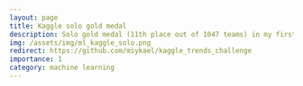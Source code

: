 ```yaml
---
layout: page
title: Kaggle solo gold medal
description: Solo gold medal (11th place out of 1047 teams) in my first ever Kaggle challenge!
img: /assets/img/ml_kaggle_solo.png
redirect: https://github.com/miykael/kaggle_trends_challenge
importance: 1
category: machine learning
---
```

